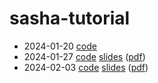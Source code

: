 # sasha-tutorial
* 2024-01-20 [code](/2024-01-20/)
* 2024-01-27 [code](/2024-01-27/) [slides](https://docs.google.com/presentation/d/1ZU1S-ZhoI_-bXazIfg6JkOwQXDx_djzdLavJxFDFiK8/view) ([pdf](/2024-01-27/sasha-2024-01-27.pdf))
* 2024-02-03 [code](/2024-02-03/) [slides](https://docs.google.com/presentation/d/1thINXRRLwl9bR6Xm4dQDM6bMMBishLQkRVXrVdLk3rc/view) ([pdf](/2024-02-03/sasha-2024-02-03.pdf))
